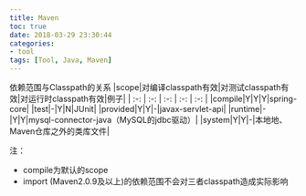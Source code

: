 ```yaml
---
title: Maven
toc: true
date: 2018-03-29 23:30:44
categories:
- tool
tags: [Tool, Java, Maven]
---
```


依赖范围与Classpath的关系
|scope|对编译classpath有效|对测试classpath有效|对运行时classpath有效|例子|
| :-: | :-: | :-: | :-: | :-: |
|compile|Y|Y|Y|spring-core|
|test|-|Y|N|JUnit|
|provided|Y|Y|-|javax-servlet-api|
|runtime|-|Y|Y|mysql-connector-java（MySQL的jdbc驱动）|
|system|Y|Y|-|本地地、Maven仓库之外的类库文件|

注：
- compile为默认的scope
- import (Maven2.0.9及以上)的依赖范围不会对三者classpath造成实际影响
